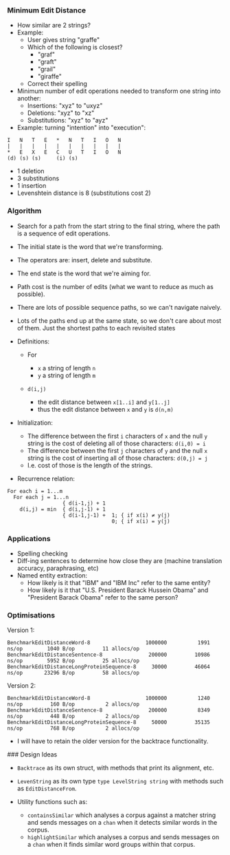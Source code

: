 
### Minimum Edit Distance

- How similar are 2 strings?
- Example:
  - User gives string "graffe"
  - Which of the following is closest?
    - "graf"
    - "graft"
    - "grail"
    - "giraffe"
  - Correct their spelling
- Minimum number of edit operations needed to transform one string into another:
  - Insertions: "xyz" to "uxyz"
  - Deletions: "xyz" to "xz"
  - Substitutions: "xyz" to "ayz"
- Example: turning "intention" into "execution":

```
I   N   T   E   *   N   T   I   O   N
|   |   |   |   |   |   |   |   |   |
*   E   X   E   C   U   T   I   O   N
(d) (s) (s)     (i) (s)

```
  - 1 deletion
  - 3 substitutions
  - 1 insertion
  - Levenshtein distance is 8 (substitutions cost 2)

### Algorithm

- Search for a path from the start string to the final string, where the path is a sequence of edit operations.
- The initial state is the word that we're transforming.
- The operators are: insert, delete and substitute.
- The end state is the word that we're aiming for.
- Path cost is the number of edits (what we want to reduce as much as possible).
- There are lots of possible sequence paths, so we can't navigate naively.
- Lots of the paths end up at the same state, so we don't care about most of them. Just the shortest paths to each revisited states
- Definitions:

  - For
    - `x` a string of length `n`
    - `y` a string of length `m`

  - `d(i,j)`
    - the edit distance between `x[1..i]` and `y[1..j]`
    - thus the edit distance between `x` and `y` is `d(n,m)`

- Initialization:

  - The difference between the first `i` characters of `x` and the null `y` string is the cost of deleting all of those characters: `d(i,0) = i`
  - The difference between the first `j` characters of `y` and the null `x` string is the cost of inserting all of those characters: `d(0,j) = j`
  - I.e. cost of those is the length of the strings.

- Recurrence relation:

```
For each i = 1...m
  For each j = 1...n
                  { d(i-1,j) + 1
    d(i,j) = min  { d(i,j-1) + 1
                  { d(i-1,j-1) +  1; { if x(i) ≠ y(j)
                                  0; { if x(i) = y(j)

```

### Applications

- Spelling checking
- Diff-ing sentences to determine how close they are (machine translation accuracy, paraphrasing, etc)
- Named entity extraction:
  - How likely is it that "IBM" and "IBM Inc" refer to the same entity?
  - How likely is it that "U.S. President Barack Hussein Obama" and "President Barack Obama" refer to the same person?

### Optimisations

Version 1:

```
BenchmarkEditDistanceWord-8               	 1000000	      1991 ns/op	    1040 B/op	      11 allocs/op
BenchmarkEditDistanceSentence-8           	  200000	     10986 ns/op	    5952 B/op	      25 allocs/op
BenchmarkEditDistanceLongProteinSequence-8	   30000	     46064 ns/op	   23296 B/op	      58 allocs/op
```

Version 2:

```
BenchmarkEditDistanceWord-8               	 1000000	      1240 ns/op	     160 B/op	       2 allocs/op
BenchmarkEditDistanceSentence-8           	  200000	      8349 ns/op	     448 B/op	       2 allocs/op
BenchmarkEditDistanceLongProteinSequence-8	   50000	     35135 ns/op	     768 B/op	       2 allocs/op
```

- I will have to retain the older version for the backtrace functionality.

### Design Ideas

- `Backtrace` as its own struct, with methods that print its alignment, etc.
- `LevenString` as its own type `type LevelString string` with methods such as `EditDistanceFrom`.
- Utility functions such as:

  - `containsSimilar` which analyses a corpus against a matcher string and sends messages on a `chan` when it detects similar words in the corpus.
  - `highlightSimilar` which analyses a corpus and sends messages on a `chan` when it finds similar word groups within that corpus.
